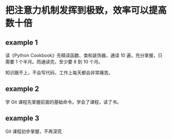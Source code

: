 
# 把注意力机制发挥到极致，效率可以提高数十倍

## example 1 

读《Python Cookbook》先精读函数、类和装饰器，通读 10 遍，充分掌握，只需要 1 个半月。而通读完，至少要 8 到 10 个月。  

知识跟不上，不会写代码，工作上每天都会非常痛苦。  


## example 2 

学 Git 课程先掌握前面的基础命令。学会了课程，读了书。  


## example 3  

Git 课程初步掌握，不再深究  





